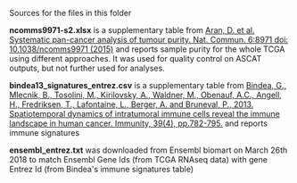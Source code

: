 Sources for the files in this folder

**ncomms9971-s2.xlsx**
is a supplementary table from
[Aran, D. et al. Systematic pan-cancer analysis of tumour purity. Nat. Commun. 6:8971 doi: 10.1038/ncomms9971 (2015)](https://www.nature.com/articles/ncomms9971)
and reports sample purity for the whole TCGA using different approaches. It was used for quality control on ASCAT outputs, but not further used for analyses.

**bindea13_signatures_entrez.csv**
is a supplementary table from 
[Bindea, G., Mlecnik, B., Tosolini, M., Kirilovsky, A., Waldner, M., Obenauf, A.C., Angell, H., Fredriksen, T., Lafontaine, L., Berger, A. and Bruneval, P., 2013. Spatiotemporal dynamics of intratumoral immune cells reveal the immune landscape in human cancer. Immunity, 39(4), pp.782-795.](https://www.cell.com/immunity/fulltext/S1074-7613(13)00437-8?_returnURL=https%3A%2F%2Flinkinghub.elsevier.com%2Fretrieve%2Fpii%2FS1074761313004378%3Fshowall%3Dtrue)
and reports immune signatures

**ensembl_entrez.txt**
was downloaded from Ensembl biomart on March 26th 2018 to match Ensembl Gene Ids (from TCGA RNAseq data) with gene Entrez Id (from Bindea's immune signatures table)
